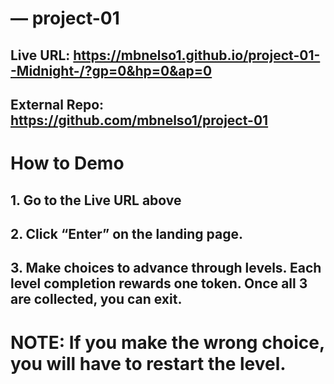 # <Project Title> — project-01

## **Live URL:** https://mbnelso1.github.io/project-01--Midnight-/?gp=0&hp=0&ap=0
## **External Repo:** https://github.com/mbnelso1/project-01


# How to Demo 
## 1. Go to the Live URL above 
## 2. Click “Enter” on the landing page.
## 3. Make choices to advance through levels. Each level completion rewards one token. Once all 3 are collected, you can exit.

# NOTE: If you make the wrong choice, you will have to restart the level.

